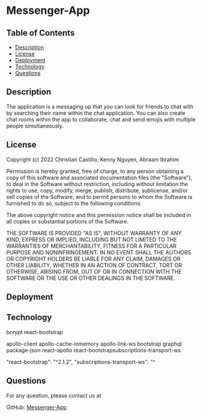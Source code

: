 # Messenger-App

## Table of Contents

- [Description](#description)
- [License](#license)
- [Deployment](#deployment)
- [Technology](#technology)
- [Questions](#questions)

## Description

The application is a messaging up that you can look for friends to chat with by searching their name within the chat application. You can also create chat rooms within the app to collaborate, chat and send emojis with multiple people simultaneously.

## License

Copyright (c) 2022 Christian Castillo, Kenny Nguyen, Abraam Ibrahim

Permission is hereby granted, free of charge, to any person obtaining a copy of this software and associated documentation files (the "Software"), to deal in the Software without restriction, including without limitation the rights to use, copy, modify, merge, publish, distribute, sublicense, and/or sell copies of the Software, and to permit persons to whom the Software is furnished to do so, subject to the following conditions:

The above copyright notice and this permission notice shall be included in all copies or substantial portions of the Software.

THE SOFTWARE IS PROVIDED "AS IS", WITHOUT WARRANTY OF ANY KIND, EXPRESS OR IMPLIED, INCLUDING BUT NOT LIMITED TO THE WARRANTIES OF MERCHANTABILITY, FITNESS FOR A PARTICULAR PURPOSE AND NONINFRINGEMENT. IN NO EVENT SHALL THE AUTHORS OR COPYRIGHT HOLDERS BE LIABLE FOR ANY CLAIM, DAMAGES OR OTHER LIABILITY, WHETHER IN AN ACTION OF CONTRACT, TORT OR OTHERWISE, ARISING FROM, OUT OF OR IN CONNECTION WITH THE SOFTWARE OR THE USE OR OTHER DEALINGS IN THE SOFTWARE.

## Deployment

## Technology

bcrypt
react-bootstrap

apollo-client
apollo-cache-inmemory
apollo-link-ws
bootstrap
graphql
package-json
react-apollo
react-bootstrapsubscriptions-transport-ws

"react-bootstrap": "^2.1.2",
"subscriptions-transport-ws": "^

## Questions

For any question, please contact us at

GitHub: [Messenger-App](https://github.com/chriscast94/messenger-app)
